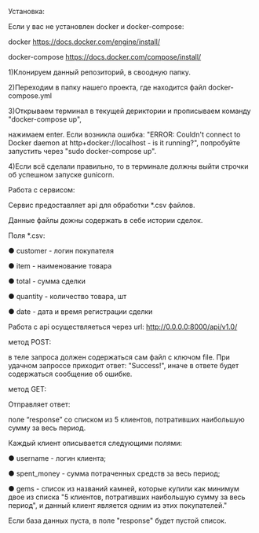 Установка:

Если у вас не установлен docker и docker-compose:

docker https://docs.docker.com/engine/install/

docker-compose https://docs.docker.com/compose/install/

1)Клонируем данный репозиторий, в своодную папку.

2)Переходим в папку нашего проекта, где находится файл docker-compose.yml

3)Открываем терминал в текущей дериктории и прописываем команду "docker-compose up",

нажимаем enter. Если возникла ошибка: "ERROR: Couldn't connect to Docker daemon at http+docker://localhost - is it running?", 
попробуйте запустить через "sudo docker-compose up".

4)Если всё сделали правильно, то в терминалe должны выйти строчки об успешном запуске gunicorn.

Работа с сервисом:

Сервис предоставляет api для обработки *.csv файлов.

Данные файлы дожны содержать в себе истории сделок.

Поля *.csv:

● customer - логин покупателя

● item - наименование товара

● total - сумма сделки

● quantity - количество товара, шт

● date - дата и время регистрации сделки

Работа с api осуществляеться через url: http://0.0.0.0:8000/api/v1.0/

метод POST:

в теле запроса должен содержаться сам файл с ключом file.
При удачном запроссе приходит ответ: "Success!", иначе в ответе будет содержаться сообщение об ошибке.

метод GET:

Отправляет ответ:

поле “response” со списком из 5 клиентов,
потративших наибольшую сумму за весь период.

Каждый клиент описывается следующими полями:

● username - логин клиента;

● spent_money - сумма потраченных средств за весь период;

● gems - список из названий камней, которые купили как
минимум двое из списка "5 клиентов, потративших
наибольшую сумму за весь период", и данный клиент
является одним из этих покупателей."

Если база данных пуста, в поле "response" будет пустой список.


